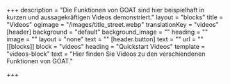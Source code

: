 +++
description = "Die Funktionen von GOAT sind hier beispielhaft in kurzen und aussagekräftigen Videos demonstriert."
layout = "blocks"
title = "Videos"
ogimage = "/images/title_street.webp"
translationKey = "videos"
[header]
background = "default"
background_image = ""
heading = ""
image = ""
layout = "none"
text = ""
[header.button]
text = ""
url = ""
[[blocks]]
block = "videos"
heading = "Quickstart Videos"
template = "videos-block"
text = "Hier finden Sie Videos zu den verschiendenen Funktionen von GOAT."

+++
